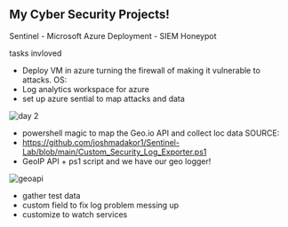 ## My Cyber Security Projects!

Sentinel - Microsoft Azure Deployment - SIEM Honeypot

tasks invloved 

- Deploy VM in azure turning the firewall of making it vulnerable to attacks. OS: 
- Log analytics workspace for azure 
- set up azure sential to map attacks and data

 
![day 2](https://user-images.githubusercontent.com/101017533/160866599-d8facf6e-0cd9-4455-bf54-b7381d8da604.png)

- powershell magic to map the Geo.io API and collect loc data SOURCE:
- https://github.com/joshmadakor1/Sentinel-Lab/blob/main/Custom_Security_Log_Exporter.ps1
- GeoIP API + ps1 script and we have our geo logger!

![geoapi](https://user-images.githubusercontent.com/101017533/160871319-04a0f7b5-26cb-49bf-8237-36c774822db5.png)

- gather test data 
- custom field to fix log problem messing up
- customize to watch services 

